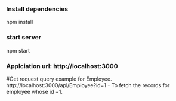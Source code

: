 ### Install dependencies ###
npm install

### start server ###
npm start

###  Applciation url: http://localhost:3000 ###

#Get request query example for Employee.
http://localhost:3000/api/Employee?id=1   - To fetch the records for employee whose id =1.